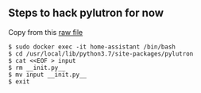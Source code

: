 ## Steps to hack pylutron for now

Copy from this [raw file](https://raw.githubusercontent.com/awrede/pylutron/master/pylutron/__init__.py)
```
$ sudo docker exec -it home-assistant /bin/bash
$ cd /usr/local/lib/python3.7/site-packages/pylutron
$ cat <<EOF > input
$ rm __init.py__
$ mv input __init.py__
$ exit
```
